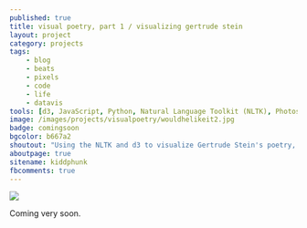 ```yaml
---
published: true
title: visual poetry, part 1 / visualizing gertrude stein
layout: project
category: projects
tags:
    - blog
    - beats
    - pixels
    - code
    - life
    - datavis
tools: [d3, JavaScript, Python, Natural Language Toolkit (NLTK), Photoshop]
image: /images/projects/visualpoetry/wouldhelikeit2.jpg
badge: comingsoon
bgcolor: b667a2
shoutout: "Using the NLTK and d3 to visualize Gertrude Stein's poetry, I make visible the beautiful rhythms and patterns inherent in her seemingly obfuscated prose."
aboutpage: true
sitename: kiddphunk
fbcomments: true
---
```

<img class='feedimg' src='{{page.topimage}}'><br>

Coming very soon.
